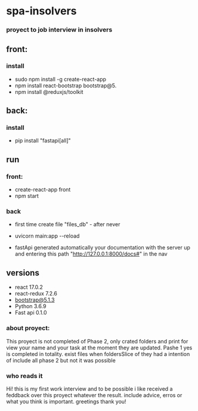 # spa-insolvers

### proyect to job interview in insolvers 

## front: 

### install

* sudo npm install -g create-react-app
* npm install react-bootstrap bootstrap@5.
* npm install @reduxjs/toolkit

## back:

### install
* pip install "fastapi[all]"


## run 

### front: 
* create-react-app front 
* npm start

### back 
* first time create file "files_db" - after never
* uvicorn main:app --reload


* fastApi generated automatically your documentation with the server up and entering this path "http://127.0.0.1:8000/docs#" in the nav 


## versions 
* react 17.0.2
* react-redux 7.2.6
* bootstrap@5.1.3
* Python 3.6.9
* Fast api 0.1.0 

### about proyect: 
This proyect is not completed of Phase 2, only crated folders and print for view your name and  your task at the moment they are updated. Pashe 1 yes is completed in totality. exist files when foldersSlice of they had a intention of include all phase 2 but not it was possible


### who reads it 
Hi! this is my first work interview and to be possible i like  received a feddback over this proyect whatever the result. include advice, erros or what you think is important. greetings thank you!